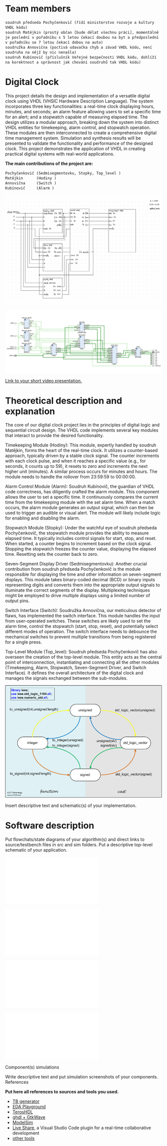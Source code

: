 # Team members

    soudruh předseda Pochyčenkovič (řídí ministerstvo rozvoje a kultury VHDL kódu)
    soudruh Matějkin (prostý občan [bude dělat všechnu práci], momentálně je poslední v pořadníku s 5 letou čekací doubou na byt a předposlední v pořadníku se 7 letou čekací dobou na auto)
    soudružka Annovična (poctivá udavačka chyb a závad VHDL kódu, není soudruha na nějž by nic nenašla)
    soudruh Kubínovič (příslušník Veřejné bezpečnosti VHDL kódu, dohlíží na korektnost a správnost jak chování soudruhů tak VHDL kódu)

# Digital Clock

This project details the design and implementation of a versatile digital clock using VHDL (VHSIC Hardware Description Language). The system incorporates three key functionalities: a real-time clock displaying hours, minutes, and seconds; an alarm feature allowing users to set a specific time for an alert; and a stopwatch capable of measuring elapsed time. The design utilizes a modular approach, breaking down the system into distinct VHDL entities for timekeeping, alarm control, and stopwatch operation. These modules are then interconnected to create a comprehensive digital time management system. Simulation and synthesis results will be presented to validate the functionality and performance of the designed clock. This project demonstrates the application of VHDL in creating practical digital systems with real-world applications.

**The main contributions of the project are:**

    Pochyčenkovič (Sedmisegmentovku, Stopky, Top_level )
    Matějkin      (Hodiny )
    Annovična     (Switch )
    Kubínovič     (Alarm )
    
![Schema](images/schema.jpg)
                    
![Photo of your application with labels of individual parts.](images/app.png)

[Link to your short video presentation.](https://drive.google.com/file/d/1JJ692UHHd7oOWDBoQ0ek7HKJ6iFH9hNW/view?usp=drivesdk)
# Theoretical description and explanation

The core of our digital clock project lies in the principles of digital logic and sequential circuit design. The VHDL code implements several key modules that interact to provide the desired functionality.

Timekeeping Module (Hodiny): This module, expertly handled by soudruh Matějkin, forms the heart of the real-time clock. It utilizes a counter-based approach, typically driven by a stable clock signal. The counter increments with each clock pulse, and when it reaches a specific value (e.g., for seconds, it counts up to 59), it resets to zero and increments the next higher unit (minutes). A similar process occurs for minutes and hours. The module needs to handle the rollover from 23:59:59 to 00:00:00.

Alarm Control Module (Alarm): Soudruh Kubínovič, the guardian of VHDL code correctness, has diligently crafted the alarm module. This component allows the user to set a specific time. It continuously compares the current time from the timekeeping module with the set alarm time. When a match occurs, the alarm module generates an output signal, which can then be used to trigger an audible or visual alert. The module will likely include logic for enabling and disabling the alarm.

Stopwatch Module (Stopky): Under the watchful eye of soudruh předseda Pochyčenkovič, the stopwatch module provides the ability to measure elapsed time. It typically includes control signals for start, stop, and reset. When started, a counter begins to increment based on the clock signal. Stopping the stopwatch freezes the counter value, displaying the elapsed time. Resetting sets the counter back to zero.

Seven-Segment Display Driver (Sedmisegmentovku): Another crucial contribution from soudruh předseda Pochyčenkovič is the module responsible for displaying the time and other information on seven-segment displays. This module takes binary-coded decimal (BCD) or binary inputs representing digits and converts them into the appropriate output signals to illuminate the correct segments of the display. Multiplexing techniques might be employed to drive multiple displays using a limited number of output pins.

Switch Interface (Switch): Soudružka Annovična, our meticulous detector of flaws, has implemented the switch interface. This module handles the input from user-operated switches. These switches are likely used to set the alarm time, control the stopwatch (start, stop, reset), and potentially select different modes of operation. The switch interface needs to debounce the mechanical switches to prevent multiple transitions from being registered for a single press.

Top-Level Module (Top_level): Soudruh předseda Pochyčenkovič has also overseen the creation of the top-level module. This entity acts as the central point of interconnection, instantiating and connecting all the other modules (Timekeeping, Alarm, Stopwatch, Seven-Segment Driver, and Switch Interface). It defines the overall architecture of the digital clock and manages the signals exchanged between the sub-modules.

![Conv_diagram](images/Types_Conversion_Diagram.png)


Insert descriptive text and schematic(s) of your implementation.





# Software description

Put flowchats/state diagrams of your algorithm(s) and direct links to source/testbench files in src and sim folders. Put a descriptive top-level schematic of your application.

![Stopwatch](sim/Stopky/README.MD)

![Switch](sim/Switch/README.MD)

![B27S](sim/BinTo7Seg/README.MD)

![Top_level](sim/Top_level/README.MD)


Component(s) simulations

Write descriptive text and put simulation screenshots of your components.
References

**Put here all references to sources and tools you used.**
   * [TB generator](https://vhdl.lapinoo.net/)
   * [EDA Playground](https://www.edaplayground.com/)
   * [TerosHDL](https://github.com/tomas-fryza/vhdl-course/wiki/How-to-install-TerosHDL-on-Windows-and-Linux)
   * [ghdl + GtkWave](https://github.com/tomas-fryza/vhdl-course/wiki/How-to-install-ghdl-on-Windows-and-Linux)
   * [ModelSim](https://www.intel.com/content/www/us/en/software-kit/750666/modelsim-intel-fpgas-standard-edition-software-version-20-1-1.html)
   * [Live Share](https://code.visualstudio.com/learn/collaboration/live-share), a Visual Studio Code plugin for a real-time collaborative development
   * [other tools](https://github.com/tomas-fryza/vhdl-course/wiki)

